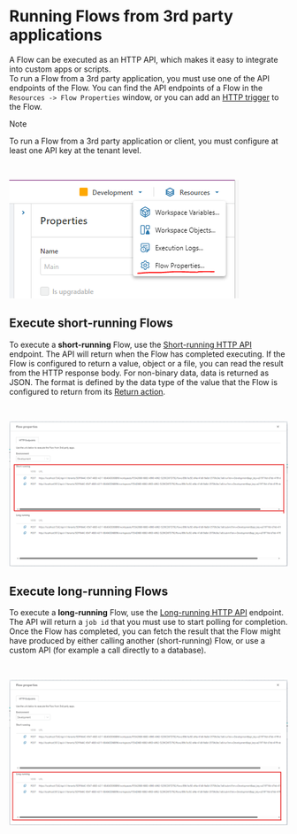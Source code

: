
# Running Flows from 3rd party applications

A Flow can be executed as an HTTP API, which makes it easy to integrate into custom apps or scripts.  
To run a Flow from a 3rd party application, you must use one of the API endpoints of the Flow. You can find the API endpoints of a Flow in the `Resources -> Flow Properties` window, or you can add an [HTTP trigger](../../triggers/http-trigger.md) to the Flow.


> [!NOTE]
> To run a Flow from a 3rd party application or client, you must configure at least one API key at the tenant level.

<br/>

![img](../../../../images/running1.png)

## Execute short-running Flows

To execute a **short-running** Flow, use the [Short-running HTTP API](../../api-reference/execute-flow/run.md) endpoint. The API will return when the Flow has completed executing. If the Flow is configured to return a value, object or a file, you can read the result from the HTTP response body. For non-binary data, data is returned as JSON. The format is defined by the data type of the value that the Flow is configured to return from its [Return action](../../actions/built-in/return.md). 
 
<br/>

![img](../../../../images/running2.png)

## Execute long-running Flows

To execute a **long-running** Flow, use the [Long-running HTTP API](../../api-reference/execute-flow/submit-long-running.md) endpoint. The API will return a `job id` that you must use to start polling for completion. Once the Flow has completed, you can fetch the result that the Flow might have produced by either calling another (short-running) Flow, or use a custom API (for example a call directly to a database).

<br/>

![img](../../../../images/running3.png)

